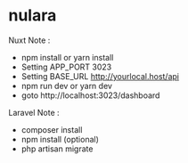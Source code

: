 # nulara

Nuxt Note :
- npm install or yarn install
- Setting APP_PORT 3023
- Setting BASE_URL http://yourlocal.host/api
- npm run dev or yarn dev
- goto http://localhost:3023/dashboard

Laravel Note :
- composer install
- npm install (optional)
- php artisan migrate
